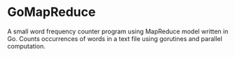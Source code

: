 # GoMapReduce
A small word frequency counter program using MapReduce model written in Go. Counts occurrences of words in a text file using gorutines and parallel computation.   
